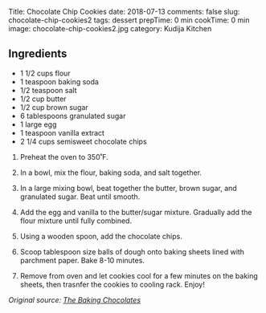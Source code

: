 Title: Chocolate Chip Cookies
date: 2018-07-13
comments: false
slug: chocolate-chip-cookies2
tags: dessert
prepTime: 0 min
cookTime: 0 min
image: chocolate-chip-cookies2.jpg
category: Kudija Kitchen


## Ingredients
- 1 1/2 cups flour
- 1 teaspoon baking soda
- 1/2 teaspoon salt
- 1/2 cup butter
- 1/2 cup brown sugar
- 6 tablespoons granulated sugar
- 1 large egg
- 1 teaspoon vanilla extract
- 2 1/4 cups semisweet chocolate chips

1. Preheat the oven to 350˚F.

2. In a bowl, mix the flour, baking soda, and salt together.

3. In a large mixing bowl, beat together the butter, brown sugar, and granulated sugar. Beat until smooth.

4. Add the egg and vanilla to the butter/sugar mixture. Gradually add the flour mixture until fully combined.

5. Using a wooden spoon, add the chocolate chips.

6. Scoop tablespoon size balls of dough onto baking sheets lined with parchment paper. Bake 8-10 minutes.

7. Remove from oven and let cookies cool for a few minutes on the baking sheets, then trasnfer the cookies to cooling rack. Enjoy!

*Original source: [The Baking Chocolates](http://www.thebakingchocolatess.com/perfect-chocolate-chip-cookies/#_a5y_p=4143345)*